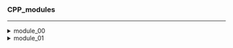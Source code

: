 ### CPP_modules
---  
<details>
<summary>module_00</summary>
description
</details>
<details>
<summary>module_01</summary>
description
</details>
